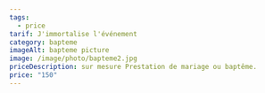 ```yaml
---
tags:
  - price
tarif: J'immortalise l'événement
category: bapteme
imageAlt: bapteme picture
image: /image/photo/bapteme2.jpg
priceDescription: sur mesure Prestation de mariage ou baptême.
price: "150"
---
```

